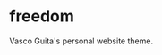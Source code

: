 <!--
SPDX-FileCopyrightText: 2023 Vasco Guita <vasco@guita.org>

SPDX-License-Identifier: MIT
-->

# freedom

Vasco Guita's personal website theme.
